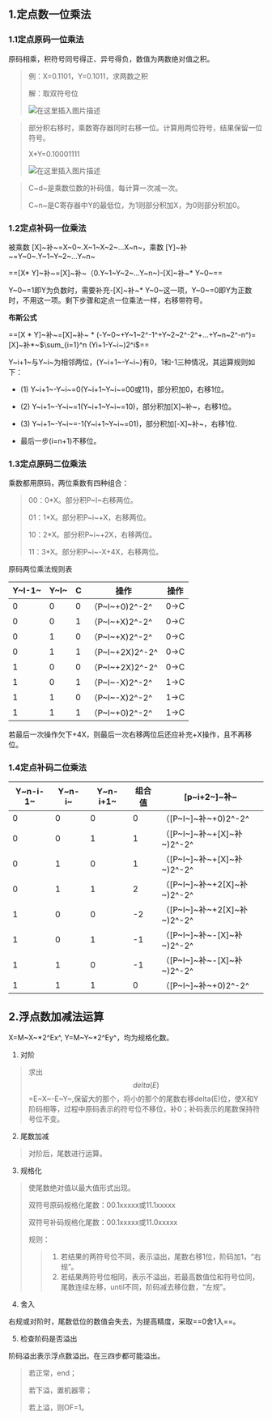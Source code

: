 ## 1.定点数一位乘法

### 1.1定点原码一位乘法

原码相乘，积符号同号得正、异号得负，数值为两数绝对值之积。

> 例：X=0.1101，Y=0.1011，求两数之积
>
> 解：取双符号位
>
> ![在这里插入图片描述](https://img-blog.csdnimg.cn/20201121162200336.png?x-oss-process=image/watermark,type_ZmFuZ3poZW5naGVpdGk,shadow_10,text_aHR0cHM6Ly9ibG9nLmNzZG4ubmV0L3dlaXhpbl80NDU3MTg4Ng==,size_16,color_FFFFFF,t_70#pic_center)

>
> 部分积右移时，乘数寄存器同时右移一位。计算用两位符号，结果保留一位符号。
>
> X*Y=0.10001111
>
> ![在这里插入图片描述](https://img-blog.csdnimg.cn/20201121162250835.png#pic_center)

> C~d~是乘数位数的补码值，每计算一次减一次。
>
> C~n~是C寄存器中Y的最低位，为1则部分积加X，为0则部分积加0。

### 1.2定点补码一位乘法

被乘数 [X]~补~=X~0~.X~1~X~2~...X~n~，乘数 [Y]~补~=Y~0~.Y~1~Y~2~...Y~n~

==[X* Y]~补~=[X]~补~（0.Y~1~Y~2~...Y~n~)-[X]~补~* Y~0~==

Y~0~=1即Y为负数时，需要补充-[X]~补~* Y~0~这一项，Y~0~=0即Y为正数时，不用这一项。剩下步骤和定点一位乘法一样，右移带符号。

**布斯公式**

==[X * Y]~补~=[X]~补~ * (-Y~0~+Y~1~2^-1^+Y~2~2^-2^+...+Y~n~2^-n^)=[X]~补*~$\sum_{i=1}^n (Yi+1-Y~i~)2^i$==

Y~i+1~与Y~i~为相邻两位，(Y~i+1~-Y~i~)有0，1和-1三种情况，其运算规则如下：

- (1) Y~i+1~-Y~i~=0(Y~i+1~Y~i~=00或11)，部分积加0，右移1位。

- (2) Y~i+1~-Y~i~=1(Y~i+1~Y~i~=10)，部分积加[X]~补~，右移1位。

- (3) Y~i+1~-Y~i~=-1(Y~i+1~Y~i~=01)，部分积加[-X]~补~，右移1位.

- 最后一步(i=n+1)不移位。

### 1.3定点原码二位乘法

乘数都用原码，两位乘数有四种组合：

> 00：0*X。部分积P~I~右移两位。
>
> 01：1*X。部分积P~i~+X，右移两位。
>
> 10：2*X。部分积P~i~+2X，右移两位。
>
> 11：3*X。部分积P~i~-X+4X，右移两位。

原码两位乘法规则表

| Y~I-1~ | Y~I~ | C    | 操作            | 操作 |
| ------ | ---- | ---- | --------------- | ---- |
| 0      | 0    | 0    | （P~I~+0)2^-2^  | 0->C |
| 0      | 0    | 1    | （P~I~+X)2^-2^  | 0->C |
| 0      | 1    | 0    | （P~I~+X)2^-2^  | 0->C |
| 0      | 1    | 1    | （P~I~+2X)2^-2^ | 0->C |
| 1      | 0    | 0    | （P~I~+2X)2^-2^ | 0->C |
| 1      | 0    | 1    | （P~I~-X)2^-2^  | 1->C |
| 1      | 1    | 0    | （P~I~-X)2^-2^  | 1->C |
| 1      | 1    | 1    | （P~I~+0)2^-2^  | 1->C |

若最后一次操作欠下+4X，则最后一次右移两位后还应补充+X操作，且不再移位。

### 1.4定点补码二位乘法

| Y~n-i-1~ | Y~n-i~ | Y~n-i+1~ | 组合值 | [p~i+2~]~补~                |
| -------- | ------ | -------- | ------ | --------------------------- |
| 0        | 0      | 0        | 0      | （[P~I~]~补~+0)2^-2^        |
| 0        | 0      | 1        | 1      | （[P~I~]~补~+[X]~补~)2^-2^  |
| 0        | 1      | 0        | 1      | （[P~I~]~补~+[X]~补~)2^-2^  |
| 0        | 1      | 1        | 2      | （[P~I~]~补~+2[X]~补~)2^-2^ |
| 1        | 0      | 0        | -2     | （[P~I~]~补~+2[X]~补~)2^-2^ |
| 1        | 0      | 1        | -1     | （[P~I~]~补~-[X]~补~)2^-2^  |
| 1        | 1      | 0        | -1     | （[P~I~]~补~-[X]~补~)2^-2^  |
| 1        | 1      | 1        | 0      | （[P~I~]~补~+0)2^-2^        |

## 2.浮点数加减法运算

X=M~X~*2^Ex^,  Y=M~Y~*2^Ey^，均为规格化数。

1. 对阶

> 求出$$delta(E)$$=E~X~-E~Y~,保留大的那个，将小的那个的尾数右移delta(E)位，使X和Y阶码相等，过程中原码表示的符号位不移位，补0；补码表示的尾数保持符号位不变。

2. 尾数加减

> 对阶后，尾数进行运算。

3. 规格化

> 使尾数绝对值以最大值形式出现。
>
> 双符号原码规格化尾数：00.1xxxxx或11.1xxxxx
>
> 双符号补码规格化尾数：00.1xxxxx或11.0xxxxx
>
> 规则：
>
> > 1. 若结果的两符号位不同，表示溢出，尾数右移1位，阶码加1，“右规”。
> > 2. 若结果两符号位相同，表示不溢出，若最高数值位和符号位同，尾数连续左移，until不同，阶码减去移位数，“左规”。

4. 舍入

右规或对阶时，尾数低位的数值会失去，为提高精度，采取==0舍1入==。

5. 检查阶码是否溢出

阶码溢出表示浮点数溢出。在三四步都可能溢出。

> 若正常，end；
>
> 若下溢，置机器零；
>
> 若上溢，则OF=1。

